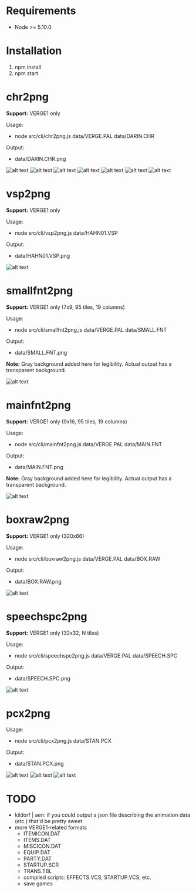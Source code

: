 # Requirements

- Node >= 5.10.0

# Installation

1. npm install
2. npm start

# chr2png

**Support:** VERGE1 only

Usage:

- node src/cli/chr2png.js data/VERGE.PAL data/DARIN.CHR

Output:

- data/DARIN.CHR.png

![alt text](img/chr2png-example.png?raw=true "a sample of chr2png cli output")
![alt text](img/chr2png-example6.png?raw=true "a sample of chr2png cli output")
![alt text](img/chr2png-example3.png?raw=true "a sample of chr2png cli output")
![alt text](img/chr2png-example4.png?raw=true "a sample of chr2png cli output")
![alt text](img/chr2png-example5.png?raw=true "a sample of chr2png cli output")
![alt text](img/chr2png-example2.png?raw=true "a sample of chr2png cli output")
![alt text](img/chr2png-example7.png?raw=true "a sample of chr2png cli output")

# vsp2png

**Support:** VERGE1 only

Usage:

- node src/cli/vsp2png.js data/HAHN01.VSP

Output:

- data/HAHN01.VSP.png

![alt text](img/vsp2png-example.png?raw=true "a sample of vsp2png cli output")

# smallfnt2png

**Support:** VERGE1 only (7x9, 95 tiles, 19 columns)

Usage:

- node src/cli/smallfnt2png.js data/VERGE.PAL data/SMALL.FNT

Output:

- data/SMALL.FNT.png

**Note:** Gray background added here for legibility. Actual output has a transparent background.

![alt text](img/smallfnt2png-example.png?raw=true "a sample of smallfnt2png cli output")

# mainfnt2png

**Support:** VERGE1 only (9x16, 95 tiles, 19 columns)

Usage:

- node src/cli/mainfnt2png.js data/VERGE.PAL data/MAIN.FNT

Output:

- data/MAIN.FNT.png

**Note:** Gray background added here for legibility. Actual output has a transparent background.

![alt text](img/mainfnt2png-example.png?raw=true "a sample of mainfnt2png cli output")

# boxraw2png

**Support:** VERGE1 only (320x66)

Usage:

- node src/cli/boxraw2png.js data/VERGE.PAL data/BOX.RAW

Output:

- data/BOX.RAW.png

![alt text](img/boxraw2png-example.png?raw=true "a sample of boxraw2png cli output")

# speechspc2png

**Support:** VERGE1 only (32x32, N tiles)

Usage:

- node src/cli/speechspc2png.js data/VERGE.PAL data/SPEECH.SPC

Output:

- data/SPEECH.SPC.png

![alt text](img/speechspc2png-example.png?raw=true "a sample of speechspc2png cli output")

# pcx2png

Usage:

- node src/cli/pcx2png.js data/STAN.PCX

Output:

- data/STAN.PCX.png

![alt text](img/pcx2png-example1.png?raw=true "a sample of pcx2png cli output")
![alt text](img/pcx2png-example2.png?raw=true "a sample of pcx2png cli output")
![alt text](img/pcx2png-example5.png?raw=true "a sample of pcx2png cli output")

# TODO

- kildorf | aen: if you could output a json file describing the animation data (etc.) that'd be pretty sweet
- more VERGE1-related formats
  - ITEMICON.DAT
  - ITEMS.DAT
  - MISCICON.DAT
  - EQUIP.DAT
  - PARTY.DAT
  - STARTUP.SCR
  - TRANS.TBL
  - compiled scripts: EFFECTS.VCS, STARTUP.VCS, etc.
  - save games
